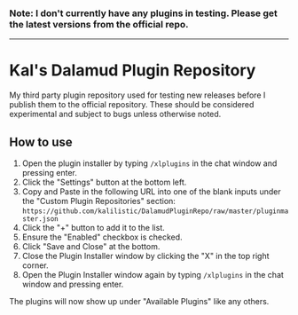 ### Note: I don't currently have any plugins in testing. Please get the latest versions from the official repo.
---------

# Kal's Dalamud Plugin Repository
My third party plugin repository used for testing new releases before I publish them to the official repository. These should be considered experimental and subject to bugs unless otherwise noted.

## How to use
1. Open the plugin installer by typing `/xlplugins` in the chat window and pressing enter.
2. Click the "Settings" button at the bottom left.
3. Copy and Paste in the following URL into one of the blank inputs under the "Custom Plugin Repositories" section: `https://github.com/kalilistic/DalamudPluginRepo/raw/master/pluginmaster.json`
4. Click the "+" button to add it to the list.
5. Ensure the "Enabled" checkbox is checked.
6. Click "Save and Close" at the bottom.
7. Close the Plugin Installer window by clicking the "X" in the top right corner.
8. Open the Plugin Installer window again by typing `/xlplugins` in the chat window and pressing enter.

The plugins will now show up under "Available Plugins" like any others.
